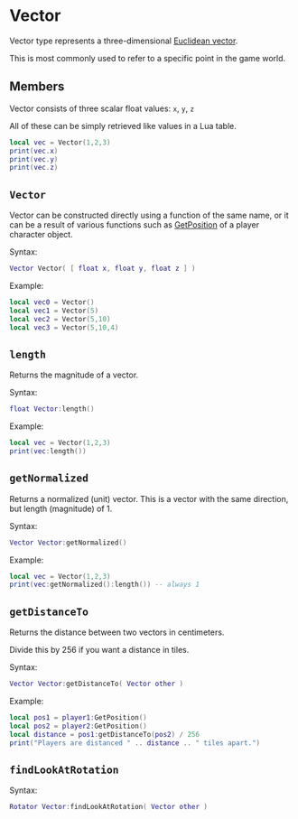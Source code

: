 # Vector
Vector type represents a three-dimensional [Euclidean vector](https://en.wikipedia.org/wiki/Euclidean_vector).

This is most commonly used to refer to a specific point in the game world.

## Members
Vector consists of three scalar float values: `x`, `y`, `z`

All of these can be simply retrieved like values in a Lua table.

```lua
local vec = Vector(1,2,3)
print(vec.x)
print(vec.y)
print(vec.z)
```

## `Vector` <Badge type="info" text="constructor" />
Vector can be constructed directly using a function of the same name, or it can be a result of various functions such as [GetPosition](/types/character#getposition) of a player character object.

Syntax:
```lua
Vector Vector( [ float x, float y, float z ] )
```

Example:
```lua
local vec0 = Vector()
local vec1 = Vector(5)
local vec2 = Vector(5,10)
local vec3 = Vector(5,10,4)
```

## `length` <Badge type="info" text="function" />
Returns the magnitude of a vector.

Syntax:
```lua
float Vector:length()
```

Example:
```lua
local vec = Vector(1,2,3)
print(vec:length())
```

## `getNormalized` <Badge type="info" text="function" />
Returns a normalized (unit) vector. This is a vector with the same direction, but length (magnitude) of 1.

Syntax:
```lua
Vector Vector:getNormalized()
```

Example:
```lua
local vec = Vector(1,2,3)
print(vec:getNormalized():length()) -- always 1
```

## `getDistanceTo` <Badge type="info" text="function" />
Returns the distance between two vectors in centimeters.

Divide this by 256 if you want a distance in tiles.

Syntax:
```lua
Vector Vector:getDistanceTo( Vector other )
```

Example:
```lua {3}
local pos1 = player1:GetPosition()
local pos2 = player2:GetPosition()
local distance = pos1:getDistanceTo(pos2) / 256
print("Players are distanced " .. distance .. " tiles apart.")
```

## `findLookAtRotation` <Badge type="info" text="function" />
Syntax:
```lua
Rotator Vector:findLookAtRotation( Vector other )
```